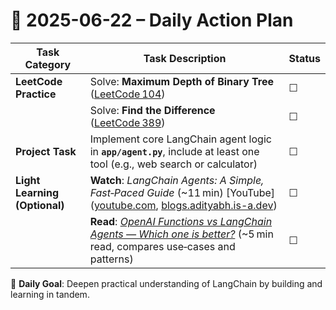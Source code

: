 # 📌 2025-06-22 – Daily Action Plan
| Task Category                 | Task Description                                                                                                                 | Status |
| ----------------------------- | -------------------------------------------------------------------------------------------------------------------------------- | ------ |
| **LeetCode Practice**         | Solve: **Maximum Depth of Binary Tree** ([LeetCode 104](https://leetcode.com/problems/maximum-depth-of-binary-tree/))            | ☐      |
|                               | Solve: **Find the Difference** ([LeetCode 389](https://leetcode.com/problems/find-the-difference/))                              | ☐      |
| **Project Task**              | Implement core LangChain agent logic in **`app/agent.py`**, include at least one tool (e.g., web search or calculator)           | ☐      |
| **Light Learning (Optional)** | **Watch**: *LangChain Agents: A Simple, Fast‑Paced Guide* (\~11 min) \[YouTube] ([youtube.com][1], [blogs.adityabh.is-a.dev][2]) | ☐      |
|                               | **Read**: [*OpenAI Functions vs LangChain Agents — Which one is better?*](https://blog.gopenai.com/openai-functions-langchain-agent-db9a7977e597) (\~5 min read, compares use‑cases and patterns)          | ☐      |

[1]: https://www.youtube.com/watch?pp=ygUPI2xhbmdjaGFpbmFnZW50&v=1AmLD1aY7cM&utm_source=chatgpt.com "LangChain Agents: A Simple, Fast-Paced Guide - YouTube"
[2]: https://blogs.adityabh.is-a.dev/posts/langchain-vs-openai-simplicity-vs-scalability/?utm_source=chatgpt.com "LangChain vs OpenAI API: When Simplicity Meets Scalability"


🎯 **Daily Goal**: Deepen practical understanding of LangChain by building and learning in tandem.


